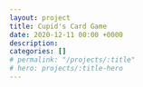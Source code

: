 ```yaml
---
layout: project
title: Cupid's Card Game
date: 2020-12-11 00:00 +0000
description:
categories: []
# permalink: "/projects/:title"
# hero: projects/:title-hero
---
```

